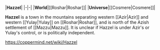 |**Hazzel**|
|-|-|
|**World**|[[Roshar\|Roshar]]|
|**Universe**|[[Cosmere\|Cosmere]]|

**Hazzel** is a town in the mountains separating western [[Azir\|Azir]] and western [[Yulay\|Yulay]] on [[Roshar\|Roshar]], and is north of the Azish settlement of [[Mazzu\|Mazzu]]. It is unclear if Hazzel is under Azir's or Yulay's control, or is politically independent.



https://coppermind.net/wiki/Hazzel